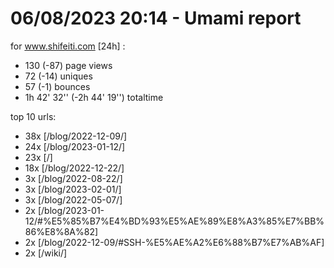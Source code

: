 # 06/08/2023 20:14 - Umami report
for www.shifeiti.com [24h] :

 - 130 (-87) page views
 - 72 (-14) uniques
 - 57 (-1) bounces
 - 1h 42' 32'' (-2h 44' 19'') totaltime


top 10 urls:
 - 38x [/blog/2022-12-09/]
 - 24x [/blog/2023-01-12/]
 - 23x [/]
 - 18x [/blog/2022-12-22/]
 - 3x [/blog/2022-08-22/]
 - 3x [/blog/2023-02-01/]
 - 3x [/blog/2022-05-07/]
 - 2x [/blog/2023-01-12/#%E5%85%B7%E4%BD%93%E5%AE%89%E8%A3%85%E7%BB%86%E8%8A%82]
 - 2x [/blog/2022-12-09/#SSH-%E5%AE%A2%E6%88%B7%E7%AB%AF]
 - 2x [/wiki/]


